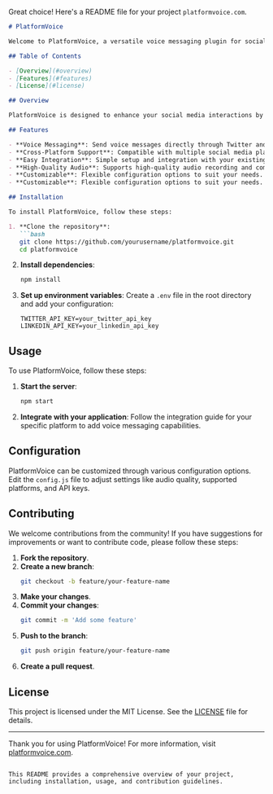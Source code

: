Great choice! Here's a README file for your project `platformvoice.com`.

```markdown
# PlatformVoice

Welcome to PlatformVoice, a versatile voice messaging plugin for social platforms like Twitter and LinkedIn.

## Table of Contents

- [Overview](#overview)
- [Features](#features)
- [License](#license)

## Overview

PlatformVoice is designed to enhance your social media interactions by enabling voice messaging on platforms such as Twitter and LinkedIn. With a simple integration, you can easily add voice capabilities to your social posts, making your communication more personal and impactful.

## Features

- **Voice Messaging**: Send voice messages directly through Twitter and LinkedIn.
- **Cross-Platform Support**: Compatible with multiple social media platforms.
- **Easy Integration**: Simple setup and integration with your existing social media workflows.
- **High-Quality Audio**: Supports high-quality audio recording and compression.
- **Customizable**: Flexible configuration options to suit your needs.
- **Customizable**: Flexible configuration options to suit your needs.

## Installation

To install PlatformVoice, follow these steps:

1. **Clone the repository**:
   ```bash
   git clone https://github.com/yourusername/platformvoice.git
   cd platformvoice
   ```

2. **Install dependencies**:
   ```bash
   npm install
   ```

3. **Set up environment variables**:
   Create a `.env` file in the root directory and add your configuration:
   ```env
   TWITTER_API_KEY=your_twitter_api_key
   LINKEDIN_API_KEY=your_linkedin_api_key
   ```

## Usage

To use PlatformVoice, follow these steps:

1. **Start the server**:
   ```bash
   npm start
   ```

2. **Integrate with your application**:
   Follow the integration guide for your specific platform to add voice messaging capabilities.

## Configuration

PlatformVoice can be customized through various configuration options. Edit the `config.js` file to adjust settings like audio quality, supported platforms, and API keys.

## Contributing

We welcome contributions from the community! If you have suggestions for improvements or want to contribute code, please follow these steps:

1. **Fork the repository**.
2. **Create a new branch**:
   ```bash
   git checkout -b feature/your-feature-name
   ```
3. **Make your changes**.
4. **Commit your changes**:
   ```bash
   git commit -m 'Add some feature'
   ```
5. **Push to the branch**:
   ```bash
   git push origin feature/your-feature-name
   ```
6. **Create a pull request**.

## License

This project is licensed under the MIT License. See the [LICENSE](LICENSE) file for details.

---

Thank you for using PlatformVoice! For more information, visit [platformvoice.com](https://platformvoice.com).
```

This README provides a comprehensive overview of your project, including installation, usage, and contribution guidelines.
